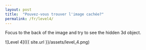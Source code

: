 ```yaml
---
layout: post
title:  "Pouvez-vous trouver l'image cachée?"
permalink: /fr/level4/
---
```

Focus to the back of the image and try to see the hidden 3d object.

![Level 4]({{ site.url }}/assets/level_4.png)